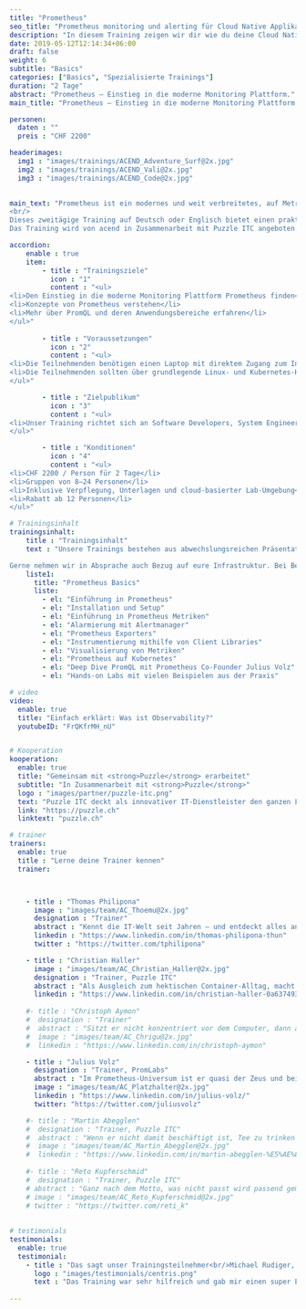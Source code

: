 ```yaml
---
title: "Prometheus"
seo_title: "Prometheus monitoring und alerting für Cloud Native Applikationen."
description: "In diesem Training zeigen wir dir wie du deine Cloud Native Applikationen mit hilfe von Prometheus monitoren kannst und die wesentlichen Alerts definierst."
date: 2019-05-12T12:14:34+06:00
draft: false
weight: 6
subtitle: "Basics"
categories: ["Basics", "Spezialisierte Trainings"]
duration: "2 Tage"
abstract: "Prometheus – Einstieg in die moderne Monitoring Plattform."
main_title: "Prometheus – Einstieg in die moderne Monitoring Plattform."

personen: 
  daten : ""
  preis : "CHF 2200"

headerimages:
  img1 : "images/trainings/ACEND_Adventure_Surf@2x.jpg"
  img2 : "images/trainings/ACEND_Vali@2x.jpg"
  img3 : "images/trainings/ACEND_Code@2x.jpg"
  

main_text: "Prometheus ist ein modernes und weit verbreitetes, auf Metriken basiertes Monitoringsystem. Prometheus kommt oft im Zusammenhang mit dynamischen Plattformen im Container-Umfeld wie beispielsweise Kubernetes und OpenShift zum Einsatz, eignet sich jedoch auch für die Überwachung klassischer Umgebungen.
<br/>
Dieses zweitägige Training auf Deutsch oder Englisch bietet einen praktischen und klar verständlichen Einstieg in die Prometheus-Technologie.
Das Training wird von acend in Zusammenarbeit mit Puzzle ITC angeboten. Die Durchführung findet online oder vor Ort statt."

accordion:
    enable : true
    item:
        - title : "Trainingsziele"
          icon : "1"
          content : "<ul>
<li>Den Einstieg in die moderne Monitoring Plattform Prometheus finden</li>
<li>Konzepte von Prometheus verstehen</li>
<li>Mehr über PromQL und deren Anwendungsbereiche erfahren</li>
</ul>"
 
        - title : "Voraussetzungen"
          icon : "2"
          content : "<ul>
<li>Die Teilnehmenden benötigen einen Laptop mit direktem Zugang zum Internet</li>
<li>Die Teilnehmenden sollten über grundlegende Linux- und Kubernetes-Kenntnisse verfügen</li>
</ul>"

        - title : "Zielpublikum"
          icon : "3"
          content : "<ul>
<li>Unser Training richtet sich an Software Developers, System Engineers, Architects und alle, die Prometheus verstehen und für das Monitoring einsetzen möchten</li>
</ul>"

        - title : "Konditionen"
          icon : "4"
          content : "<ul>
<li>CHF 2200 / Person für 2 Tage</li>
<li>Gruppen von 8–24 Personen</li>
<li>Inklusive Verpflegung, Unterlagen und cloud-basierter Lab-Umgebung</li>
<li>Rabatt ab 12 Personen</li>
</ul>"

# Trainingsinhalt
trainingsinhalt: 
    title : "Trainingsinhalt"
    text : "Unsere Trainings bestehen aus abwechslungsreichen Präsentationen und hands-on Labs, um deren Inhalt auf spannende Art und Weise zu übermitteln. 

Gerne nehmen wir in Absprache auch Bezug auf eure Infrastruktur. Bei Bedarf für weitere Inhalte können wir auf euren Wunsch hin Anpassungen vornehmen."
    liste1:
      title: "Prometheus Basics"
      liste:
        - el: "Einführung in Prometheus"
        - el: "Installation und Setup"
        - el: "Einführung in Prometheus Metriken"
        - el: "Alarmierung mit Alertmanager"
        - el: "Prometheus Exporters"
        - el: "Instrumentierung mithilfe von Client Libraries"
        - el: "Visualisierung von Metriken"
        - el: "Prometheus auf Kubernetes"
        - el: "Deep Dive PromQL mit Prometheus Co-Founder Julius Volz"
        - el: "Hands-on Labs mit vielen Beispielen aus der Praxis" 

# video
video:
  enable: true
  title: "Einfach erklärt: Was ist Observability?"
  youtubeID: "FrQKfrMH_nU"


# Kooperation
kooperation:
  enable: true
  title: "Gemeinsam mit <strong>Puzzle</strong> erarbeitet"
  subtitle: "In Zusammenarbeit mit <strong>Puzzle</strong>"
  logo : "images/partner/puzzle-itc.png"
  text: "Puzzle ITC deckt als innovativer IT-Dienstleister den ganzen Lebenszyklus von geschäftskritischen Anwendungen und Infrastrukturen ab. Dabei wird konsequent auf Open Source Technologien sowie modernste Methoden gesetzt. Verschiedene interdisziplinäre Teams arbeitet an Projekten in den Bereichen Beratung, Applikationen, Delivery, Infrastruktur und eigenen Open Source Lösungen."
  link: "https://puzzle.ch"
  linktext: "puzzle.ch"

# trainer
trainers:
  enable: true
  title : "Lerne deine Trainer kennen"
  trainer:



    - title : "Thomas Philipona"
      image : "images/team/AC_Thoemu@2x.jpg"
      designation : "Trainer"
      abstract : "Kennt die IT-Welt seit Jahren – und entdeckt alles andere auf seinem Drahtesel."
      linkedin : "https://www.linkedin.com/in/thomas-philipona-thun"
      twitter : "https://twitter.com/tphilipona"

    - title : "Christian Haller"
      image : "images/team/AC_Christian_Haller@2x.jpg"
      designation : "Trainer, Puzzle ITC"
      abstract : "Als Ausgleich zum hektischen Container-Alltag, macht er seine Sauerteigpizza von Hand. Und isst sie dann auch gleich selber."
      linkedin : "https://www.linkedin.com/in/christian-haller-0a637493"
      
    #- title : "Christoph Aymon"
    #  designation : "Trainer"
    #  abstract : "Sitzt er nicht konzentriert vor dem Computer, dann am ehesten in einem schnellen Auto – er dreht nur auf dem Nürburgring Extrarunden."
    #  image : "images/team/AC_Chrigu@2x.jpg"
    #  linkedin : "https://www.linkedin.com/in/christoph-aymon"

    - title : "Julius Volz"
      designation : "Trainer, PromLabs"
      abstract : "Im Prometheus-Universum ist er quasi der Zeus und bei uns übernimmt er als Special Guest einen Teil des Trainings."
      image : "images/team/AC_Platzhalter@2x.jpg"
      linkedin : "https://www.linkedin.com/in/julius-volz/"
      twitter: "https://twitter.com/juliusvolz"

    #- title : "Martin Abegglen"
    #  designation : "Trainer, Puzzle ITC"
    #  abstract : "Wenn er nicht damit beschäftigt ist, Tee zu trinken und die Wolken zu bestaunen, liebt er es, die Clouds mit Cloud Native Technologien zu beobachten und für Observability zu sorgen."
    #  image : "images/team/AC_Martin_Abegglen@2x.jpg"
    #  linkedin : "https://www.linkedin.com/in/martin-abegglen-%E5%AE%89%E9%A9%AC%E4%B8%81-171941150/"
      
    #- title : "Reto Kupferschmid"
    #  designation : "Trainer, Puzzle ITC"
    # abstract : "Ganz nach dem Motto, was nicht passt wird passend gemacht, löst er als Engineer alle Herausforderungen im Handumdrehen."
    # image : "images/team/AC_Reto_Kupferschmid@2x.jpg"
    # twitter : "https://twitter.com/reti_k"
      
      
# testimonials
testimonials:
  enable: true
  testimonial:
    - title : "Das sagt unser Trainingsteilnehmer<br/>Michael Rudiger, Solothurn"
      logo : "images/testimonials/centris.png"
      text : "Das Training war sehr hilfreich und gab mir einen super Einblick in die Welt von Prometheus. Dank den hands-on Labs konnte ich mein Wissen gleich anwenden. Die Trainer waren sehr kompetent und hilfsbereit, die Workshops technisch toll umgesetzt."
      
---
```

